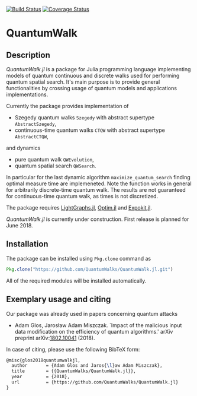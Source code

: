 [![Build Status](https://travis-ci.org/QuantumWalks/QuantumWalk.jl.svg?branch=master)](https://travis-ci.org/QuantumWalks/QuantumWalk.jl)
[![Coverage Status](https://coveralls.io/repos/github/QuantumWalks/QuantumWalk.jl/badge.svg?branch=master)](https://coveralls.io/github/QuantumWalks/QuantumWalk.jl?branch=master)

# QuantumWalk

## Description

*QuantumWalk.jl* is a package for Julia programming language implementing models
of quantum continuous and discrete walks used for performing quantum spatial
search. It's main purpose is to provide general functionalities by crossing usage
of quantum models and applications implementations. 

Currently the package provides implementation of
* Szegedy quantum walks `Szegedy` with abstract supertype `AbstractSzegedy`,
* continuous-time quantum walks `CTQW`  with abstract supertype `AbstractCTQW`,

and dynamics
* pure quantum walk `QWEvolution`,
* quantum spatial search `QWSearch`.

In particular for the last dynamic algorithm `maximize_quantum_search` finding optimal measure time are implemeneted. Note the function works in general for arbitrarily discrete-time quantum walk. The results are not guaranteed for continuous-time quantum walk, as times is not discretized.

The package requires [LightGraphs.jl](https://github.com/JuliaGraphs/LightGraphs.jl), [Optim.jl](https://github.com/JuliaNLSolvers/Optim.jl) and [Expokit.jl](https://github.com/acroy/Expokit.jl). 

*QuantumWalk.jl* is currently under construction. First release is planned for June 2018.
## Installation

The package can be installed using `Pkg.clone` command as
```julia 
Pkg.clone("https://github.com/QuantumWalks/QuantumWalk.jl.git")
```
All of the required modules will be installed automatically.

## Exemplary usage and citing
Our package was already used in papers concerning quantum attacks
* Adam Glos, Jarosław Adam Miszczak. `Impact of the malicious input data modification on the efficiency of quantum algorithms.' arXiv preprint arXiv:[1802.10041](https://arxiv.org/abs/1802.10041) (2018).

In case of citing, please use the following BibTeX form:

```tex
@misc{glos2018quantumwalkjl,
  author       = {Adam Glos and Jaros{\l}aw Adam Miszczak},
  title        = {{QuantumWalks/QuantumWalk.jl}},
  year         = {2018},
  url          = {https://github.com/QuantumWalks/QuantumWalk.jl}
}
```
